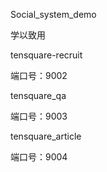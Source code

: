 Social_system_demo

学以致用

tensquare-recruit

端口号：9002

tensquare_qa

端口号：9003

tensquare_article

端口号：9004

